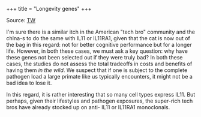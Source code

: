 +++
title = "Longevity genes"
+++

Source: [TW](https://x.com/blog_supplement/status/1821386565584609401)

I'm sure there is a similar itch in the American "tech bro" community and the chIna-s to do the same with IL11 or IL11RA1, given that the cat is now out of the bag in this regard: not for better cognitive performance but for a longer life. However, in both these cases, we must ask a key question: why have these genes not been selected out if they were truly bad? In both these cases, the studies do not assess the total tradeoffs in costs and benefits of having them *in the wild*. We suspect that if one is subject to the complete pathogen load a large primate like us typically encounters, it might not be a bad idea to lose it.

In this regard, it is rather interesting that so many cell types express IL11. But perhaps, given their lifestyles and pathogen exposures, the super-rich tech bros have already stocked up on anti- IL11 or IL11RA1 monoclonals.